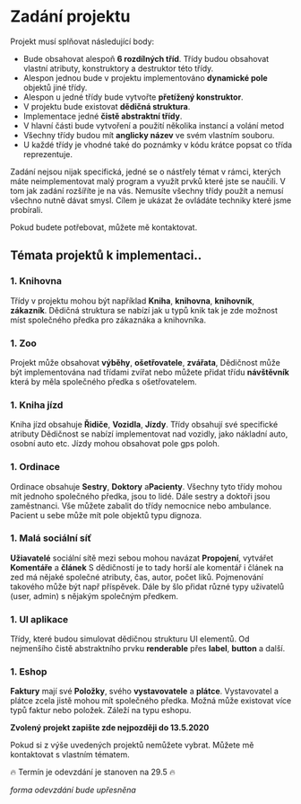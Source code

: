 # Zadání projektu 

Projekt musí splňovat následující body:

* Bude obsahovat alespoň **6 rozdílných tříd**. Třídy budou obsahovat vlastní atributy, konstruktory a destruktor této třídy.
* Alespon jednou bude v projektu implementováno **dynamické pole** objektů jiné třídy.
* Alespon u jedné třídy bude vytvořte **přetížený konstruktor**.
* V projektu bude existovat **dědičná struktura**. 
* Implementace jedné **čistě abstraktní třídy**.
* V hlavní části bude vytvoření a použití několika instancí a volání metod
* Všechny třídy budou mít **anglicky název** ve svém vlastním souboru. 
* U každé třídy je vhodné také do poznámky v kódu krátce popsat co třída reprezentuje.

Zadání nejsou nijak specifická, jedné se o nástřely témat v rámci, kterých máte neimplementovat malý program a využít prvků které jste se naučili. V tom jak zadání rozšíříte je na vás. Nemusíte všechny třídy použít a nemusí všechno nutně dávat smysl. Cílem je ukázat že ovládáte techniky které jsme probírali.

Pokud budete potřebovat, můžete mě kontaktovat.

## Témata projektů k implementaci.. 

### 1. Knihovna
Třídy v projektu mohou být například **Kniha**, **knihovna**, **knihovník**, **zákazník**. 
Dědičná struktura se nabízí jak u typů knik tak je zde možnost míst společného předka pro zákaznáka a knihovníka.

### 1. Zoo
Projekt může obsahovat **výběhy**, **ošetřovatele**, **zvářata**, 
Dědičnost může být implementována nad třídami zvířat nebo můžete přidat třídu **návštěvník** která by měla společného předka s ošetřovatelem. 

### 1. Kniha jízd
Kniha jízd obsahuje **Řidiče**, **Vozidla**, **Jízdy**. Třídy obsahují své specifické atributy
Dědičnost se nabízí implementovat nad vozidly, jako nákladní auto, osobní auto etc. Jízdy mohou obsahovat pole gps poloh.

### 1. Ordinace 
Ordinace obsahuje **Sestry**, **Doktory** a**Pacienty**. Všechny tyto třídy mohou mít jednoho společného předka, jsou to lidé. Dále sestry a doktoři jsou zaměstnanci. Vše můžete zabalit do třídy nemocnice nebo ambulance. Pacient u sebe může mít pole objektů typu dignoza.

### 1. Malá sociální síť
**Užiavatelé** sociální sítě mezi sebou mohou navázat **Propojení**, vytvářet **Komentáře** a **článek**
S dědičností je to tady horší ale komentář i článek na zed má nějaké společné atributy, čas, autor, počet liků. Pojmenování takového může být např příspěvek. Dále by šlo přidat různé typy uživatelů (user, admin) s nějakým společným předkem.

### 1. UI aplikace
Třídy, které budou simulovat dědičnou strukturu UI elementů. Od nejmenšího čistě abstraktního prvku **renderable** přes **label**, **button** a další. 

### 1. Eshop
**Faktury** mají své **Položky**, svého **vystavovatele** a **plátce**. Vystavovatel a plátce zcela jistě mohou mít společného předka. Možná může existovat více typů faktur nebo položek. Záleží na typu eshopu.

**Zvolený projekt zapište zde nejpozději do 13.5.2020**

Pokud si z výše uvedených projektů nemůžete vybrat. Můžete mě kontaktovat s vlastním tématem.

:fire: Termín je odevzdání je stanoven na 29.5 :fire:

*forma odevzdání bude upřesněna*

